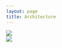 ```yaml
---
layout: page
title: Architecture
---
```




  
  <div class="feature">
  
 
<img src="/jkylTest/img/RosterNet Architecturev1.0.svg" class="diagrom-img-sec">


 
  </div>
  <div class="feature">
  
 
<img src="/jkylTest/img/RosterNet Architecturev1.0_.svg" class="diagrom-img-sec">


 
  </div>

<br/>


